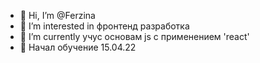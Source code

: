 - 👋 Hi, I’m @Ferzina
- 👀 I’m interested in фронтенд разработка
- 🌱 I’m currently учус основам js с применением 'react'
- 💞️  Начал обучение 15.04.22
<!---
Ferzina/Ferzina is a ✨ special ✨ repository because its `README.md` (this file) appears on your GitHub profile.
You can click the Preview link to take a look at your changes.
--->

